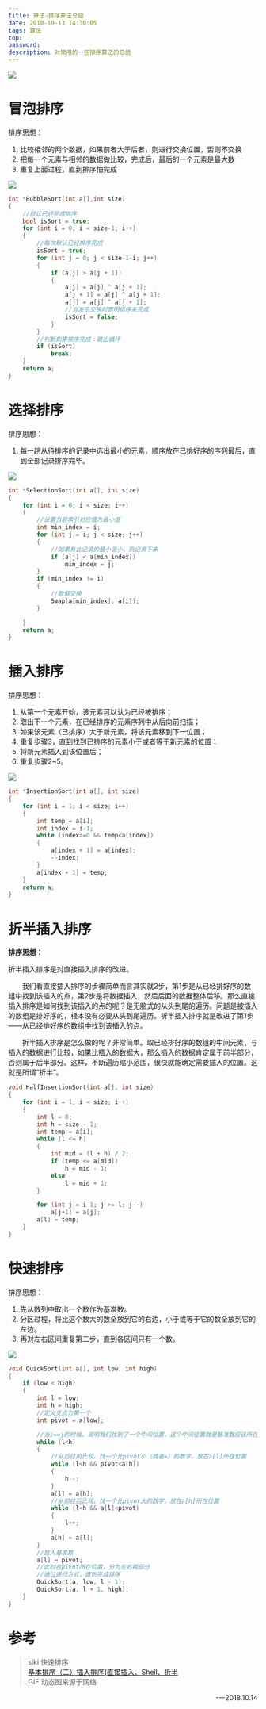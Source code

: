 ```yaml
---
title: 算法-排序算法总结
date: 2018-10-13 14:30:05
tags: 算法
top:
password:
description: 对常用的一些排序算法的总结
---
```

![](https://ws1.sinaimg.cn/mw690/006PThdlly1fw9wqbjad5j30m80cidi2.jpg)
<!--more-->
# 冒泡排序
排序思想：
1. 比较相邻的两个数据，如果前者大于后者，则进行交换位置，否则不交换
2. 把每一个元素与相邻的数据做比较，完成后，最后的一个元素是最大数
3. 重复上面过程，直到排序怕完成

![](https://ws1.sinaimg.cn/large/006PThdlly1fw6nr4atdmg30my075wqv.gif)

```c++
int *BubbleSort(int a[],int size)
{
	//默认已经完成排序
	bool isSort = true;
	for (int i = 0; i < size-1; i++)
	{
		//每次默认已经排序完成
		isSort = true;
		for (int j = 0; j < size-1-i; j++)
		{
			if (a[j] > a[j + 1])
			{
				a[j] = a[j] ^ a[j + 1];
				a[j + 1] = a[j] ^ a[j + 1];
				a[j] = a[j] ^ a[j + 1];
				//当发生交换时表明排序未完成
				isSort = false;
			}
		}
		//判断如果排序完成：跳出循环
		if (isSort)
			break;
	}
	return a;
}
```
# 选择排序
排序思想：
1. 每一趟从待排序的记录中选出最小的元素，顺序放在已排好序的序列最后，直到全部记录排序完毕。

![](https://ws1.sinaimg.cn/large/006PThdlly1fw6p2fon2fg30mj06w7l2.gif)
```c++
int *SelectionSort(int a[], int size)
{
	for (int i = 0; i < size; i++)
	{
		//设置当前索引对应值为最小值
		int min_index = i;
		for (int j = i; j < size; j++)
		{
			//如果有比记录的最小值小，则记录下来
			if (a[j] < a[min_index])
				min_index = j;
		}
		if (min_index != i)
		{
			//数值交换
			Swap(a[min_index], a[i]);
		}

	}
	return a;
}
```
# 插入排序
排序思想：
1. 从第一个元素开始，该元素可以认为已经被排序；
2. 取出下一个元素，在已经排序的元素序列中从后向前扫描；
3. 如果该元素（已排序）大于新元素，将该元素移到下一位置；
4. 重复步骤3，直到找到已排序的元素小于或者等于新元素的位置；
5. 将新元素插入到该位置后；
6. 重复步骤2~5。

![](https://ws1.sinaimg.cn/large/006PThdlly1fw6q2cp7mug308c050q55.gif)
```c++
int *InsertionSort(int a[], int size)
{
	for (int i = 1; i < size; i++)
	{
		int temp = a[i];
		int index = i-1;
		while (index>=0 && temp<a[index])
		{
			a[index + 1] = a[index];
			--index;
		}
		a[index + 1] = temp;
	}
	return a;
}
```
# 折半插入排序
<b>排序思想：</b>

折半插入排序是对直接插入排序的改进。

　　我们看直接插入排序的步骤简单而言其实就2步，第1步是从已经排好序的数组中找到该插入的点，第2步是将数据插入，然后后面的数据整体后移。那么直接插入排序是如何找到该插入的点的呢？是无脑式的从头到尾的遍历。问题是被插入的数组是排好序的，根本没有必要从头到尾遍历。折半插入排序就是改进了第1步——从已经排好序的数组中找到该插入的点。

　　折半插入排序是怎么做的呢？非常简单。取已经排好序的数组的中间元素，与插入的数据进行比较，如果比插入的数据大，那么插入的数据肯定属于前半部分，否则属于后半部分。这样，不断遍历缩小范围，很快就能确定需要插入的位置。这就是所谓“折半”。

```c++
void HalfInsertionSort(int a[], int size)
{
	for (int i = 1; i < size; i++)
	{
		int l = 0;
		int h = size - 1;
		int temp = a[i];
		while (l <= h)
		{
			int mid = (l + h) / 2;
			if (temp <= a[mid])
				h = mid - 1;
			else
				l = mid + 1;
		}

		for (int j = i-1; j >= l; j--)
			a[j+1] = a[j];
		a[l] = temp;
	}
}
```

# 快速排序
排序思想：

1. 先从数列中取出一个数作为基准数。
2. 分区过程，将比这个数大的数全放到它的右边，小于或等于它的数全放到它的左边。
3. 再对左右区间重复第二步，直到各区间只有一个数。

![](https://ws1.sinaimg.cn/large/006PThdlly1fw6xhvtqa6g307s05ytay.gif)

```c++
void QuickSort(int a[], int low, int high)
{
	if (low < high)
	{
		int l = low;
		int h = high;
		//定义支点为第一个
		int pivot = a[low];

		//当i==j的时候，说明我们找到了一个中间位置，这个中间位置就是基准数应该所在的位置
		while (l<h)
		{
			//从后往前比较，找一个比pivot小（或者=）的数字，放在a[l]所在位置
			while (l<h && pivot<a[h])
			{
				h--;
			}
			a[l] = a[h];
			//从前往后比较，找一个比pivot大的数字，放在a[h]所在位置
			while (l<h && a[l]<pivot)
			{
				l++;
			}
			a[h] = a[l];
		}
		//放入基准数
		a[l] = pivot;
		//此时在pivot所在位置，分为左右两部分
		//通过递归方式，直到完成排序
		QuickSort(a, low, l - 1);
		QuickSort(a, l + 1, high);
	}
}
```


# 参考
> siki 快速排序</br>
> [基本排序（二）插入排序(直接插入、Shell、折半](https://www.cnblogs.com/zrtqsk/p/3807611.html)</br>
> GIF 动态图来源于网络

<div align="right">---2018.10.14</div>